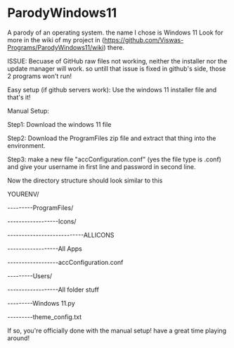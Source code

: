 # ParodyWindows11
A parody of an operating system. the name I chose is Windows 11
Look for more in the wiki of my project in (https://github.com/Viswas-Programs/ParodyWindows11/wiki) there.

ISSUE: Becuase of GitHub raw files not working, neither the installer nor the update manager will work. so untill that issue is fixed in github's side, those 2 programs won't run!

Easy setup (if github servers work): Use the windows 11 installer file and that's it!

Manual Setup:

Step1: Download the windows 11 file

Step2: Download the ProgramFiles zip file and extract that thing into the environment.

Step3: make a new file "accConfiguration.conf" (yes the file type is .conf) and give your username in first line and password in second line.

Now the directory structure should look similar to this

YOURENV/

---------ProgramFiles/

------------------Icons/

---------------------------ALLICONS

------------------All Apps

------------------accConfiguration.conf

---------Users/

------------------All folder stuff

---------Windows 11.py

---------theme_config.txt

If so, you're officially done with the manual setup! have a great time playing around!
